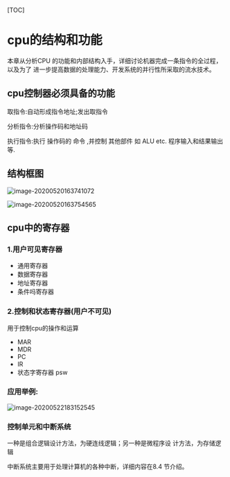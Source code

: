 [TOC]



# cpu的结构和功能

本章从分析CPU 的功能和内部结构入手，详细讨论机器完成一条指令的全过程，以及为了
进一步提高数据的处理能力、开发系统的并行性所采取的流水技术。



## cpu控制器必须具备的功能

取指令:自动形成指令地址;发出取指令

分析指令:分析操作码和地址码

执行指令:执行 操作码的 命令 ,并控制 其他部件 如 ALU etc. 程序输入和结果输出等.



## 结构框图

![image-20200520163741072](D:\src\Typora记录\计算机组成原理\images\image-20200520163741072.png)



![image-20200520163754565](D:\src\Typora记录\计算机组成原理\images\image-20200520163754565.png)





## cpu中的寄存器

### 1.用户可见寄存器

- 通用寄存器
- 数据寄存器
- 地址寄存器
- 条件吗寄存器

### 2.控制和状态寄存器(用户不可见)

用于控制cpu的操作和运算

- MAR
- MDR
- PC
- IR
- 状态字寄存器 psw

### 应用举例:

![image-20200522183152545](D:\src\Typora记录\计算机组成原理\images\image-20200522183152545.png)



### 控制单元和中断系统

一种是组合逻辑设计方法，为硬连线逻辑；另一种是微程序设
计方法，为存储逻辑

中断系统主要用于处理计算机的各种中断，详细内容在8.4 节介绍。